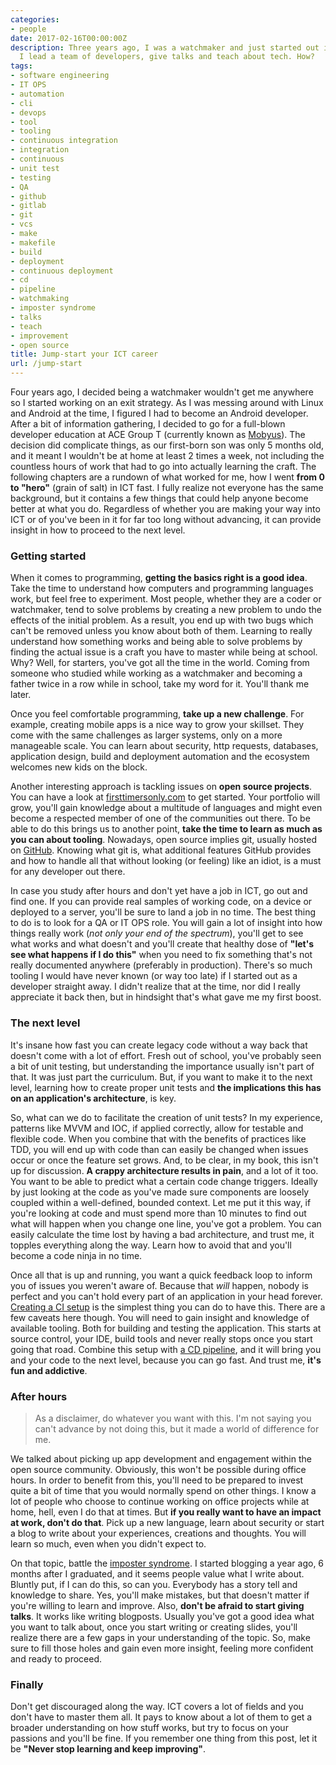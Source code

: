 ```yaml
---
categories:
- people
date: 2017-02-16T00:00:00Z
description: Three years ago, I was a watchmaker and just started out in ICT. Now
  I lead a team of developers, give talks and teach about tech. How?
tags:
- software engineering
- IT OPS
- automation
- cli
- devops
- tool
- tooling
- continuous integration
- integration
- continuous
- unit test
- testing
- QA
- github
- gitlab
- git
- vcs
- make
- makefile
- build
- deployment
- continuous deployment
- cd
- pipeline
- watchmaking
- imposter syndrome
- talks
- teach
- improvement
- open source
title: Jump-start your ICT career
url: /jump-start
---
```


Four years ago, I decided being a watchmaker wouldn't get me anywhere so I started working on an exit strategy. As I was messing around with Linux and Android at the time, I figured I had to become an Android developer. After a bit of information gathering, I decided to go for a full-blown developer education at ACE Group T (currently known as <a href="https://www.mobyus.be/nl/graduaten/informatica" target="_blank">Mobyus</a>). The decision did complicate things, as our first-born son was only 5 months old, and it meant I wouldn't be at home at least 2 times a week, not including the countless hours of work that had to go into actually learning the craft. The following chapters are a rundown of what worked for me, how I went **from 0 to "hero"** (grain of salt) in ICT fast. I fully realize not everyone has the same background, but it contains a few things that could help anyone become better at what you do. Regardless of whether you are making your way into ICT or of you've been in it for far too long without advancing, it can provide insight in how to proceed to the next level.

### Getting started

When it comes to programming, **getting the basics right is a good idea**. Take the time to understand how computers and programming languages work, but feel free to experiment. Most people, whether they are a coder or watchmaker, tend to solve problems by creating a new problem to undo the effects of the initial problem. As a result, you end up with two bugs which can't be removed unless you know about both of them. Learning to really understand how something works and being able to solve problems by finding the actual issue is a craft you have to master while being at school. Why? Well, for starters, you've got all the time in the world. Coming from someone who studied while working as a watchmaker and becoming a father twice in a row while in school, take my word for it. You'll thank me later.

Once you feel comfortable programming, **take up a new challenge**. For example, creating mobile apps is a nice way to grow your skillset. They come with the same challenges as larger systems, only on a more manageable scale. You can learn about security, http requests, databases, application design, build and deployment automation and the ecosystem welcomes new kids on the block.

Another interesting approach is tackling issues on **open source projects**. You can have a look at [firsttimersonly.com](http://www.firsttimersonly.com/) to get started. Your portfolio will grow, you'll gain knowledge about a multitude of languages and might even become a respected member of one of the communities out there. To be able to do this brings us to another point, **take the time to learn as much as you can about tooling**. Nowadays, open source implies git, usually hosted on <a href="https://github.com" target="_blank">GitHub</a>. Knowing what git is, what additional features GitHub provides and how to handle all that without looking (or feeling) like an idiot, is a must for any developer out there.

In case you study after hours and don't yet have a job in ICT, go out and find one. If you can provide real samples of working code, on a device or deployed to a server, you'll be sure to land a job in no time. The best thing to do is to look for a QA or IT OPS role. You will gain a lot of insight into how things really work (_not only your end of the spectrum_), you'll get to see what works and what doesn't and you'll create that healthy dose of **"let's see what happens if I do this"** when you need to fix something that's not really documented anywhere (preferably in production). There's so much tooling I would have never known (or way too late) if I started out as a developer straight away. I didn't realize that at the time, nor did I really appreciate it back then, but in hindsight that's what gave me my first boost.

### The next level

It's insane how fast you can create legacy code without a way back that doesn't come with a lot of effort. Fresh out of school, you've probably seen a bit of unit testing, but understanding the importance usually isn't part of that. It was just part the curriculum. But, if you want to make it to the next level, learning how to create proper unit tests and **the implications this has on an application's architecture**, is key.

So, what can we do to facilitate the creation of unit tests? In my experience, patterns like MVVM and IOC, if applied correctly, allow for testable and flexible code. When you combine that with the benefits of practices like TDD, you will end up with code than can easily be changed when issues occur or once the feature set grows. And, to be clear, in my book, this isn't up for discussion. **A crappy architecture results in pain**, and a lot of it too. You want to be able to predict what a certain code change triggers. Ideally by just looking at the code as you've made sure components are loosely coupled within a well-defined, bounded context. Let me put it this way, if you're looking at code and must spend more than 10 minutes to find out what will happen when you change one line, you've got a problem. You can easily calculate the time lost by having a bad architecture, and trust me, it topples everything along the way. Learn how to avoid that and you'll become a code ninja in no time.

Once all that is up and running, you want a quick feedback loop to inform you of issues you weren't aware of. Because that _will_ happen, nobody is perfect and you can't hold every part of an application in your head forever. <a href="https://www.herebedragons.io/devops-part1" target="_blank">Creating a CI setup</a> is the simplest thing you can do to have this. There are a few caveats here though. You will need to gain insight and knowledge of available tooling. Both for building and testing the application. This starts at source control, your IDE, build tools and never really stops once you start going that road. Combine this setup with <a href="https://www.herebedragons.io/devops-part2" target="_blank">a CD pipeline</a>, and it will bring you and your code to the next level, because you can go fast. And trust me, **it's fun and addictive**.

### After hours

> As a disclaimer, do whatever you want with this. I'm not saying you can't advance by not doing this, but it made a world of difference for me.

We talked about picking up app development and engagement within the open source community. Obviously, this won't be possible during office hours. In order to benefit from this, you'll need to be prepared to invest quite a bit of time that you would normally spend on other things. I know a lot of people who choose to continue working on office projects while at home, hell, even I do that at times. But **if you really want to have an impact at work, don't do that**. Pick up a new language, learn about security or start a blog to write about your experiences, creations and thoughts. You will learn so much, even when you didn't expect to.

On that topic, battle the <a href="https://en.wikipedia.org/wiki/Impostor_syndrome" target="_blank">imposter syndrome</a>. I started blogging a year ago, 6 months after I graduated, and it seems people value what I write about. Bluntly put, if I can do this, so can you. Everybody has a story tell and knowledge to share. Yes, you'll make mistakes, but that doesn't matter if you're willing to learn and improve. Also, **don't be afraid to start giving talks**. It works like writing blogposts. Usually you've got a good idea what you want to talk about, once you start writing or creating slides, you'll realize there are a few gaps in your understanding of the topic. So, make sure to fill those holes and gain even more insight, feeling more confident and ready to proceed.

### Finally

Don't get discouraged along the way. ICT covers a lot of fields and you don't have to master them all. It pays to know about a lot of them to get a broader understanding on how stuff works, but try to focus on your passions and you'll be fine. If you remember one thing from this post, let it be **"Never stop learning and keep improving"**.